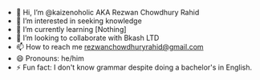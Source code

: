 - 👋 Hi, I’m @kaizenoholic AKA Rezwan Chowdhury Rahid
- 👀 I’m interested in seeking knowledge 
- 🌱 I’m currently learning [Nothing]
- 💞️ I’m looking to collaborate with Bkash LTD
- 📫 How to reach me rezwanchowdhuryrahid@gmail.com
- 😄 Pronouns: he/him
- ⚡ Fun fact: I don't know grammar despite doing a bachelor's in English.

<!---
kaizenoholic/kaizenoholic is a ✨ special ✨ repository because its `README.md` (this file) appears on your GitHub profile.
You can click the Preview link to take a look at your changes.
--->
